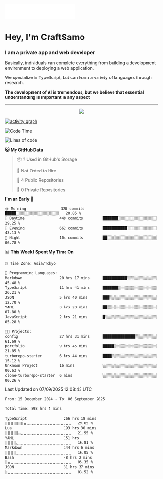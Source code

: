 <img src="images/header.svg"></img>

# Hey, I'm CraftSamo

### I am a private app and web developer

Basically, individuals can complete everything from building a development
environment to deploying a web application.

We specialize in TypeScript, but can learn a variety of languages through
research.

**The development of AI is tremendous, but we believe that essential
understanding is important in any aspect**

---

<p align="center">
  <img alig src="https://github-profile-trophy.vercel.app/?username=craftsamo&theme=onedark&column=-1" />
</p>

[![activity graph](https://github-readme-activity-graph.vercel.app/graph?username=craftsamo&theme=github-dark-dimmed&custom_title=Guilyx%20Activity%20Graph&hide_border=true)](https://github.com/ashutosh00710/github-readme-activity-graph)

<!--START_SECTION:waka-->
![Code Time](http://img.shields.io/badge/Code%20Time-895%20hrs%2031%20mins-blue)

![Lines of code](https://img.shields.io/badge/From%20Hello%20World%20I%27ve%20Written-540.1%20thousand%20lines%20of%20code-blue)

**🐱 My GitHub Data** 

> 📦 ? Used in GitHub's Storage 
 > 
> 🚫 Not Opted to Hire
 > 
> 📜 4 Public Repositories 
 > 
> 🔑 0 Private Repositories 
 > 
**I'm an Early 🐤** 

```text
🌞 Morning                320 commits         █████░░░░░░░░░░░░░░░░░░░░   20.85 % 
🌆 Daytime                449 commits         ███████░░░░░░░░░░░░░░░░░░   29.25 % 
🌃 Evening                662 commits         ███████████░░░░░░░░░░░░░░   43.13 % 
🌙 Night                  104 commits         ██░░░░░░░░░░░░░░░░░░░░░░░   06.78 % 
```


📊 **This Week I Spent My Time On** 

```text
🕑︎ Time Zone: Asia/Tokyo

💬 Programming Languages: 
Markdown                 20 hrs 17 mins      ███████████░░░░░░░░░░░░░░   45.48 % 
TypeScript               11 hrs 41 mins      ███████░░░░░░░░░░░░░░░░░░   26.21 % 
JSON                     5 hrs 40 mins       ███░░░░░░░░░░░░░░░░░░░░░░   12.70 % 
YAML                     3 hrs 28 mins       ██░░░░░░░░░░░░░░░░░░░░░░░   07.80 % 
JavaScript               2 hrs 21 mins       █░░░░░░░░░░░░░░░░░░░░░░░░   05.28 % 

🐱‍💻 Projects: 
config                   27 hrs 31 mins      ███████████████░░░░░░░░░░   61.69 % 
portfolio                9 hrs 45 mins       █████░░░░░░░░░░░░░░░░░░░░   21.85 % 
turborepo-starter        6 hrs 44 mins       ████░░░░░░░░░░░░░░░░░░░░░   15.12 % 
Unknown Project          16 mins             ░░░░░░░░░░░░░░░░░░░░░░░░░   00.63 % 
clone-turborepo-starter  6 mins              ░░░░░░░░░░░░░░░░░░░░░░░░░   00.26 % 
```


 Last Updated on 07/09/2025 12:08:43 UTC
<!--END_SECTION:waka-->

<!--START_SECTION:waka-simple-->

```text
From: 15 December 2024 - To: 06 September 2025

Total Time: 898 hrs 4 mins

TypeScript                 266 hrs 18 mins ⣿⣿⣿⣿⣿⣿⣿⣤⣀⣀⣀⣀⣀⣀⣀⣀⣀⣀⣀⣀⣀⣀⣀⣀⣀   29.65 %
Lua                        193 hrs 30 mins ⣿⣿⣿⣿⣿⣤⣀⣀⣀⣀⣀⣀⣀⣀⣀⣀⣀⣀⣀⣀⣀⣀⣀⣀⣀   21.55 %
YAML                       151 hrs         ⣿⣿⣿⣿⣄⣀⣀⣀⣀⣀⣀⣀⣀⣀⣀⣀⣀⣀⣀⣀⣀⣀⣀⣀⣀   16.81 %
Markdown                   144 hrs 6 mins  ⣿⣿⣿⣿⣀⣀⣀⣀⣀⣀⣀⣀⣀⣀⣀⣀⣀⣀⣀⣀⣀⣀⣀⣀⣀   16.05 %
Bash                       48 hrs 2 mins   ⣿⣤⣀⣀⣀⣀⣀⣀⣀⣀⣀⣀⣀⣀⣀⣀⣀⣀⣀⣀⣀⣀⣀⣀⣀   05.35 %
JSON                       31 hrs 37 mins  ⣷⣀⣀⣀⣀⣀⣀⣀⣀⣀⣀⣀⣀⣀⣀⣀⣀⣀⣀⣀⣀⣀⣀⣀⣀   03.52 %
```

<!--END_SECTION:waka-simple-->
